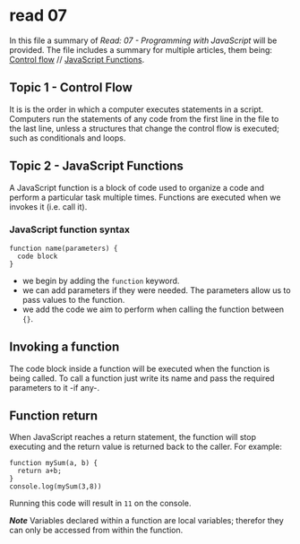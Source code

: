 # read 07 
In this file a summary of *Read: 07 - Programming with JavaScript* will be provided. The file includes a summary for multiple articles, them being: 
[Control flow](https://developer.mozilla.org/en-US/docs/Glossary/Control_flow) // [JavaScript Functions](https://www.w3schools.com/js/js_functions.asp).

## Topic 1 - Control Flow 

It is is the order in which a computer executes statements in a script.
Computers run the statements of any code from the first line in the file to the last line, unless a structures that change the control flow is executed; such as conditionals and loops. 

## Topic 2 - JavaScript Functions
A JavaScript function is a block of code used to organize a code and perform a particular task multiple times.
Functions are executed when we invokes it (i.e. call it).

### JavaScript function syntax

```
function name(parameters) {
  code block
}
```

- we begin by adding the `function` keyword. 
- we can add parameters if they were needed. The parameters allow us to pass values to the function. 
- we add the code we aim to perform when calling the function between `{}`. 



## Invoking a function
The code block inside a function will be executed when the function is being called. To call a function just write its name and pass the required parameters to it -if any-. 

## Function return 
When JavaScript reaches a return statement, the function will stop executing and the return value is returned back to the caller.
For example: 
```
function mySum(a, b) {
  return a+b; 
}
console.log(mySum(3,8))
```

Running this code will result in `11` on the console. 

_**Note**_ Variables declared within a function are local variables; therefor they can only be accessed from within the function. 